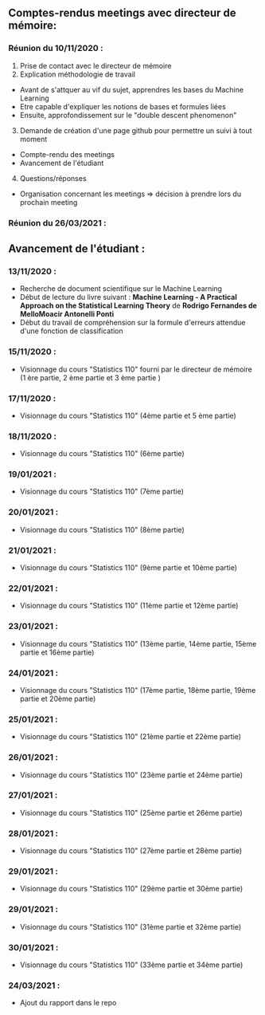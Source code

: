 ## Comptes-rendus meetings avec directeur de mémoire:

### Réunion du 10/11/2020 :

1. Prise de contact avec le directeur de mémoire
2. Explication méthodologie de travail
  * Avant de s'attquer au vif du sujet, apprendres les bases du Machine Learning
  * Etre capable d'expliquer les notions de bases et formules liées
  * Ensuite, approfondissement sur le "double descent phenomenon"
3. Demande de création d'une page github pour permettre un suivi à tout moment
  * Compte-rendu des meetings
  * Avancement de l'étudiant
4. Questions/réponses
  * Organisation concernant les meetings => décision à prendre lors du prochain meeting

### Réunion du 26/03/2021 :


## Avancement de l'étudiant :

### 13/11/2020 : 

* Recherche de document scientifique sur le Machine Learning
* Début de lecture du livre suivant : **Machine Learning - A Practical Approach on the Statistical Learning Theory** de **Rodrigo Fernandes de MelloMoacir Antonelli Ponti**
* Début du travail de compréhension sur la formule d'erreurs attendue d'une fonction de classification

### 15/11/2020 :

* Visionnage du cours "Statistics 110" fourni par le directeur de mémoire (1 ère partie, 2 ème partie et 3 ème partie )

### 17/11/2020 :

* Visionnage du cours "Statistics 110" (4ème partie et 5 ème partie)

### 18/11/2020 :

* Visionnage du cours "Statistics 110" (6ème partie)

### 19/01/2021 :

* Visionnage du cours "Statistics 110" (7ème partie)

### 20/01/2021 :

* Visionnage du cours "Statistics 110" (8ème partie)

### 21/01/2021 :

* Visionnage du cours "Statistics 110" (9ème partie et 10ème partie)

### 22/01/2021 :

* Visionnage du cours "Statistics 110" (11ème partie et 12ème partie)

### 23/01/2021 :

* Visionnage du cours "Statistics 110" (13ème partie, 14ème partie, 15ème partie et 16ème partie)

### 24/01/2021 :

* Visionnage du cours "Statistics 110" (17ème partie, 18ème partie, 19ème partie et 20ème partie)

### 25/01/2021 :

* Visionnage du cours "Statistics 110" (21ème partie et 22ème partie)

### 26/01/2021 :

* Visionnage du cours "Statistics 110" (23ème partie et 24ème partie)

### 27/01/2021 :

* Visionnage du cours "Statistics 110" (25ème partie et 26ème partie)

### 28/01/2021 :

* Visionnage du cours "Statistics 110" (27ème partie et 28ème partie)

### 29/01/2021 :

* Visionnage du cours "Statistics 110" (29ème partie et 30ème partie)

### 29/01/2021 :

* Visionnage du cours "Statistics 110" (31ème partie et 32ème partie)

### 30/01/2021 :

* Visionnage du cours "Statistics 110" (33ème partie et 34ème partie)

### 24/03/2021 :

* Ajout du rapport dans le repo
